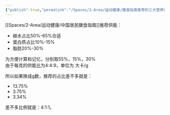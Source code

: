 ```yaml
---
{"publish":true,"permalink":"/Spaces/2-Area/运动健康/膳食指南推荐的三大营养素碳水、蛋白质、脂肪供能比例.md","title":"膳食指南推荐的三大营养素碳水、蛋白质、脂肪供能比例","created":"2023-02-27","modified":"2023-03-14","published":"2025-07-12T18:51:00.445+08:00","cssclasses":""}
---
```



[[Spaces/2-Area/运动健康/中国居民膳食指南]]推荐供能：

- 碳水占比50%-65%合适
- 蛋白质占比10%-15%
- 脂肪20%-30%

为方便计算和记忆，分别取55%，15%，30%  
由于每克的供能比为4:4:9，单位为 大卡/g

所以如果换成g数，推荐的占比差不多就是：

- 13.75%
- 3.75%
- 3.34%

差不多比例就是：4:1:1。